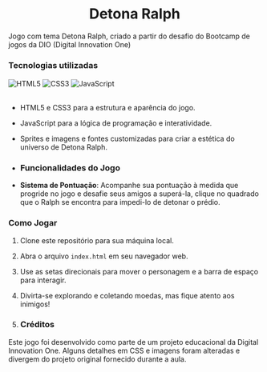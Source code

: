 
 <h1 align="center">Detona Ralph</h1>

 Jogo com tema Detona Ralph, criado a partir do desafio do Bootcamp de jogos da DIO (Digital Innovation One)


<h3 align="left">Tecnologias utilizadas</h3>

<div> 
 <img align="Center" alt="HTML5" src="https://img.shields.io/badge/HTML5-E34F26?style=for-the-badge&logo=html5&logoColor=white">
 <img align="Center" alt="CSS3" src="https://img.shields.io/badge/CSS3-1572B6?style=for-the-badge&logo=css3&logoColor=white">
 <img align="Center" alt="JavaScript" src="https://img.shields.io/badge/JavaScript-yellow?style=for-the-badge&logo=javascript&logoColor=F7DF1E">
</div>
</br>

- HTML5 e CSS3 para a estrutura e aparência do jogo.
- JavaScript para a lógica de programação e interatividade.
- Sprites e imagens e fontes customizadas para criar a estética do universo de Detona Ralph.

- ### Funcionalidades do Jogo

- **Sistema de Pontuação**: Acompanhe sua pontuação à medida que progride no jogo e desafie seus amigos a superá-la, clique no quadrado que o Ralph se encontra para impedi-lo de detonar o prédio.

### Como Jogar

1. Clone este repositório para sua máquina local.
2. Abra o arquivo `index.html` em seu navegador web.
3. Use as setas direcionais para mover o personagem e a barra de espaço para interagir.
4. Divirta-se explorando e coletando moedas, mas fique atento aos inimigos!

5. ### Créditos

Este jogo foi desenvolvido como parte de um projeto educacional da Digital Innovation One.
Alguns detalhes em CSS e imagens foram alteradas e divergem do projeto original fornecido durante a aula.

